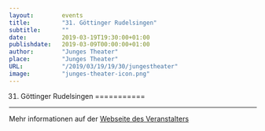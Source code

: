 ```yaml
---
layout:        events
title:         "31. Göttinger Rudelsingen"
subtitle:      ""
date:          2019-03-19T19:30:00+01:00
publishdate:   2019-03-09T00:00:00+01:00
author:        "Junges Theater"
place:         "Junges Theater"
URL:           "/2019/03/19/19/30/jungestheater"
image:         "junges-theater-icon.png"
---
```


31. Göttinger Rudelsingen
===========


-----------



Mehr informationen auf der [Webseite des Veranstalters](http://www.junges-theater.de/content/index.php?id=425)
